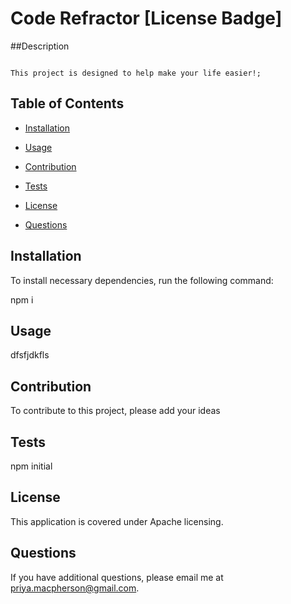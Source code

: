 # Code Refractor [License Badge]
 
  ##Description
  ```

  This project is designed to help make your life easier!;

  ```

  ## Table of Contents

  * [Installation](#installation)

  * [Usage](#usage)

  * [Contribution](#contribution)

  * [Tests](#tests)

  * [License](#license)

  * [Questions](#questions)


  ## Installation

  To install necessary dependencies, run the following command:

  npm i

  ## Usage

  dfsfjdkfls

  ## Contribution 

  To contribute to this project, please add your ideas

  ## Tests

  npm initial

  ## License

  This application is covered under Apache licensing.

  ## Questions

  If you have additional questions, please email me at priya.macpherson@gmail.com.

  



